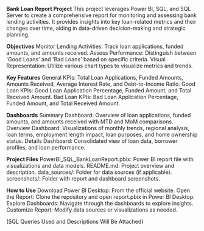 **Bank Loan Report Project**
This project leverages Power BI, SQL, and SQL Server to create a comprehensive report for monitoring and assessing bank lending activities. It provides insights into key loan-related metrics and their changes over time, aiding in data-driven decision-making and strategic planning.

**Objectives**
Monitor Lending Activities: Track loan applications, funded amounts, and amounts received.
Assess Performance: Distinguish between 'Good Loans' and 'Bad Loans' based on specific criteria.
Visual Representation: Utilize various chart types to visualize metrics and trends.

**Key Features**
General KPIs: Total Loan Applications, Funded Amounts, Amounts Received, Average Interest Rate, and Debt-to-Income Ratio.
Good Loan KPIs: Good Loan Application Percentage, Funded Amount, and Total Received Amount.
Bad Loan KPIs: Bad Loan Application Percentage, Funded Amount, and Total Received Amount.

**Dashboards**
Summary Dashboard: Overview of loan applications, funded amounts, and amounts received with MTD and MoM comparisons.
Overview Dashboard: Visualizations of monthly trends, regional analysis, loan terms, employment length impact, loan purposes, and home ownership status.
Details Dashboard: Consolidated view of loan data, borrower profiles, and loan performance.

**Project Files**
PowerBI_SQL_BankLoanReport.pbix: Power BI report file with visualizations and data models.
README.md: Project overview and description.
data_sources/: Folder for data sources (if applicable).
screenshots/: Folder with report and dashboard screenshots.

**How to Use**
Download Power BI Desktop: From the official website.
Open the Report: Clone the repository and open report.pbix in Power BI Desktop.
Explore Dashboards: Navigate through the dashboards to explore insights.
Customize Report: Modify data sources or visualizations as needed.


(SQL Queries Used and Descriptions Will Be Attached)
